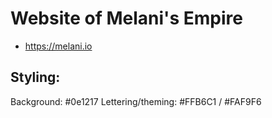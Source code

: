 # Website of Melani's Empire
* https://melani.io

## Styling:
Background: #0e1217
Lettering/theming: #FFB6C1 / #FAF9F6
